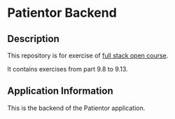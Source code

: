 # Patientor Backend

## Description

This repository is for exercise of [full stack open course](https://fullstackopen.com/en/).

It contains exercises from part 9.8 to 9.13.

## Application Information

This is the backend of the Patientor application.
